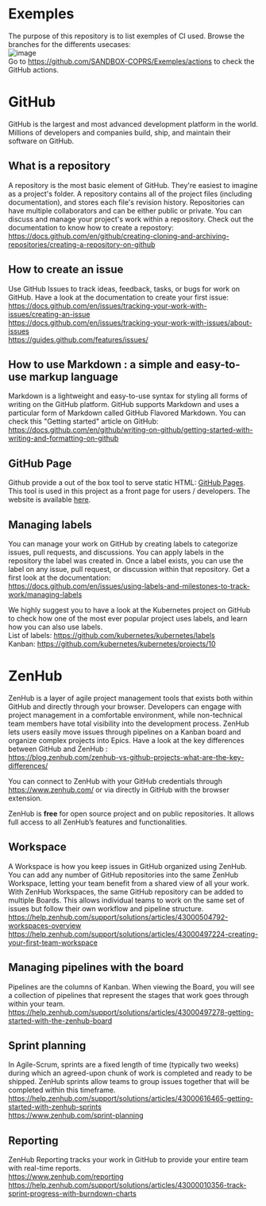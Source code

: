# Exemples
The purpose of this repository is to list exemples of CI used. Browse the branches for the differents usecases:  
![image](https://user-images.githubusercontent.com/86782407/130099936-f2181b94-5ad9-49a3-8c2e-29458035fc78.png)  
Go to https://github.com/SANDBOX-COPRS/Exemples/actions to check the GitHub actions.

# GitHub
GitHub is the largest and most advanced development platform in the world. Millions of developers and companies build, ship, and maintain their software on GitHub.

## What is a repository
A repository is the most basic element of GitHub. They're easiest to imagine as a project's folder. A repository contains all of the project files (including documentation), and stores each file's revision history. Repositories can have multiple collaborators and can be either public or private. You can discuss and manage your project's work within a repository. Check out the documentation to know how to create a repostory:  
https://docs.github.com/en/github/creating-cloning-and-archiving-repositories/creating-a-repository-on-github

## How to create an issue
Use GitHub Issues to track ideas, feedback, tasks, or bugs for work on GitHub. Have a look at the documentation to create your first issue:  
https://docs.github.com/en/issues/tracking-your-work-with-issues/creating-an-issue  
https://docs.github.com/en/issues/tracking-your-work-with-issues/about-issues  
https://guides.github.com/features/issues/

## How to use Markdown : a simple and easy-to-use markup language
Markdown is a lightweight and easy-to-use syntax for styling all forms of writing on the GitHub platform. GitHub supports Markdown and uses a particular form of Markdown called GitHub Flavored Markdown. You can check this "Getting started" article on GitHub:  
https://docs.github.com/en/github/writing-on-github/getting-started-with-writing-and-formatting-on-github

## GitHub Page
Github provide a out of the box tool to serve static HTML: [GitHub Pages](https://pages.github.com/).
This tool is used in this project as a front page for users / developers. The website is available [here](https://sandbox-coprs.github.io/Examples/).

## Managing labels
You can manage your work on GitHub by creating labels to categorize issues, pull requests, and discussions. You can apply labels in the repository the label was created in. Once a label exists, you can use the label on any issue, pull request, or discussion within that repository. Get a first look at the documentation:  
https://docs.github.com/en/issues/using-labels-and-milestones-to-track-work/managing-labels

We highly suggest you to have a look at the Kubernetes project on GitHub to check how one of the most ever popular project uses labels, and learn how you can also use labels.  
List of labels: https://github.com/kubernetes/kubernetes/labels  
Kanban: https://github.com/kubernetes/kubernetes/projects/10

# ZenHub
ZenHub is a layer of agile project management tools that exists both within GitHub and directly through your browser. Developers can engage with project management in a comfortable environment, while non-technical team members have total visibility into the development process. ZenHub lets users easily move issues through pipelines on a Kanban board and organize complex projects into Epics. Have a look at the key differences between GitHub and ZenHub :  
https://blog.zenhub.com/zenhub-vs-github-projects-what-are-the-key-differences/

You can connect to ZenHub with your GitHub credentials through https://www.zenhub.com/ or via directly in GitHub with the browser extension.

ZenHub is **free** for open source project and on public repositories. It allows full access to all ZenHub’s features and functionalities.

## Workspace
A Workspace is how you keep issues in GitHub organized using ZenHub. You can add any number of GitHub repositories into the same ZenHub Workspace, letting your team benefit from a shared view of all your work. With ZenHub Workspaces, the same GitHub repository can be added to multiple Boards. This allows individual teams to work on the same set of issues but follow their own workflow and pipeline structure.  
https://help.zenhub.com/support/solutions/articles/43000504792-workspaces-overview  
https://help.zenhub.com/support/solutions/articles/43000497224-creating-your-first-team-workspace

## Managing pipelines with the board
Pipelines are the columns of Kanban. When viewing the Board, you will see a collection of pipelines that represent the stages that work goes through within your team.  
https://help.zenhub.com/support/solutions/articles/43000497278-getting-started-with-the-zenhub-board

## Sprint planning
In Agile-Scrum, sprints are a fixed length of time (typically two weeks) during which an agreed-upon chunk of work is completed and ready to be shipped. ZenHub sprints allow teams to group issues together that will be completed within this timeframe.  
https://help.zenhub.com/support/solutions/articles/43000616465-getting-started-with-zenhub-sprints  
https://www.zenhub.com/sprint-planning

## Reporting
ZenHub Reporting tracks your work in GitHub to provide your entire team with real-time reports.  
https://www.zenhub.com/reporting  
https://help.zenhub.com/support/solutions/articles/43000010356-track-sprint-progress-with-burndown-charts
